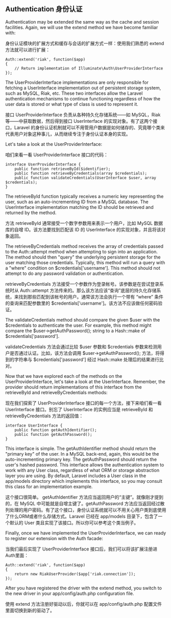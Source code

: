 ## Authentication 身份认证

Authentication may be extended the same way as the cache and session facilities. Again, we will use the extend method we have become familiar with:

身份认证模块的扩展方式和缓存与会话的扩展方式一样：使用我们熟悉的 extend 方法就可以进行扩展：

```
Auth::extend('riak', function($app)
{
    // Return implementation of Illuminate\Auth\UserProviderInterface
});
```

The UserProviderInterface implementations are only responsible for fetching a UserInterface implementation out of persistent storage system, such as MySQL, Riak, etc. These two interfaces allow the Laravel authentication mechanisms to continue functioning regardless of how the user data is stored or what type of class is used to represent it.

接口 UserProviderInterface 负责从各种持久化存储系统——如 MySQL，Riak 等——中获取数据，然后得到接口 UserInterface 的实现对象。有了这两个接口，Laravel 的身份认证机制就可以不用管用户数据是如何储存的、究竟哪个类来代表用户对象这种事儿，从而继续专注于身份认证本身的实现。

Let's take a look at the UserProviderInterface:

咱们来看一看 UserProviderInterface 接口的代码：

```
interface UserProviderInterface {
    public function retrieveById($identifier);
    public function retrieveByCredentials(array $credentials);
    public function validateCredentials(UserInterface $user, array $credentials);
}
```

The retrieveById function typically receives a numeric key representing the user, such as an auto-incrementing ID from a MySQL database. The UserInterface implementation matching the ID should be retrieved and returned by the method.

方法 retrieveById 通常接受一个数字参数用来表示一个用户，比如 MySQL 数据库的自增 ID。该方法要找到匹配该 ID 的 UserInterface 的实现对象，并且将该对象返回。

The retrieveByCredentials method receives the array of credentials passed to the Auth::attempt method when attempting to sign into an application. The method should then "query" the underlying persistent storage for the user matching those credentials. Typically, this method will run a query with a "where" condition on $credentials['username']. This method should not attempt to do any password validation or authentication.

retrieveByCredentials 方法接受一个参数作为登录帐号。该参数是在尝试登录系统时从 Auth::attempt 方法传来的。那么该方法应该“查询”底层的持久化存储系统，来找到那些匹配到该帐号的用户。通常该方法会执行一个带有 “where” 条件的查询来匹配参数里的 $credentials['username']。该方法不应该做任何密码验证。

The validateCredentials method should compare the given $user with the $credentials to authenticate the user. For example, this method might compare the $user->getAuthPassword(); string to a Hash::make of $credentials['password'].

validateCredentials 方法会通过比较 $user 参数和 $credentials 参数来检测用户是否通过认证。比如，该方法会调用 $user->getAuthPassword(); 方法，将得到的字符串与 $credentials['password'] 经过 Hash::make 处理后的结果进行比对。

Now that we have explored each of the methods on the UserProviderInterface, let's take a look at the UserInterface. Remember, the provider should return implementations of this interface from the retrieveById and retrieveByCredentials methods:

现在我们探索了 UserProviderInterface 接口的每一个方法，接下来咱们看一看 UserInterface 接口。别忘了 UserInterface 的实例应当是 retrieveById 和 retrieveByCredentials 方法的返回值：

```
interface UserInterface {
    public function getAuthIdentifier();
    public function getAuthPassword();
}
```

This interface is simple. The getAuthIdentifier method should return the "primary key" of the user. In a MySQL back-end, again, this would be the auto-incrementing primary key. The getAuthPassword should return the user's hashed password. This interface allows the authentication system to work with any User class, regardless of what ORM or storage abstraction layer you are using. By default, Laravel includes a User class in the app/models directory which implements this interface, so you may consult this class for an implementation example.

这个接口很简单。 getAuthIdentifier 方法应当返回用户的“主键”。就像刚才提到的，在 MySQL 中可能就是自增主键了。getAuthPassword 方法应当返回经过散列处理的用户密码。有了这个接口，身份认证系统就可以不用关心用户类到底使用了什么ORM或者什么存储方式。Laravel 已经在 app/models 目录下，包含了一个默认的 User 类且实现了该接口。所以你可以参考这个类当例子。

Finally, once we have implemented the UserProviderInterface, we can ready to register our extension with the Auth facade:

当我们最后实现了 UserProviderInterface 接口后，我们可以将该扩展注册进Auth里面：

```
Auth::extend('riak', function($app)
{
    return new RiakUserProvider($app['riak.connection']);
});
```

After you have registered the driver with the extend method, you switch to the new driver in your app/config/auth.php configuration file.

使用 extend 方法注册好驱动以后，你就可以在 app/config/auth.php 配置文件里面切换到新的驱动了。
